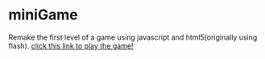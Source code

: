 # miniGame
Remake the first level of a game using javascript and html5(originally using flash).
[click this link to play the game!](http://htmlpreview.github.io/?https://github.com/wujiahui62/miniGame/blob/c54d341447425e479ca55174ca212aeedd89e928/twhg2r_rewrite/worldshardestgame.html)
